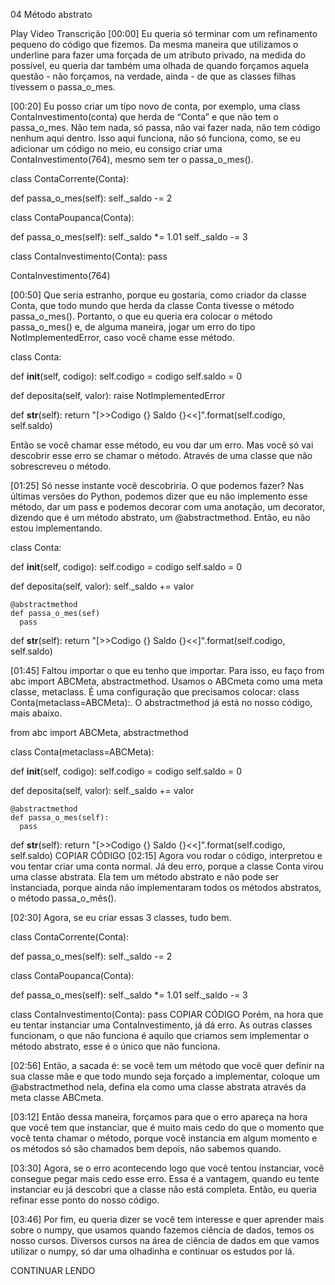 04
Método abstrato

Play Video
Transcrição
[00:00] Eu queria só terminar com um refinamento pequeno do código que fizemos. Da mesma maneira que utilizamos o underline para fazer uma forçada de um atributo privado, na medida do possível, eu queria dar também uma olhada de quando forçamos aquela questão - não forçamos, na verdade, ainda - de que as classes filhas tivessem o passa_o_mes.

[00:20] Eu posso criar um tipo novo de conta, por exemplo, uma class ContaInvestimento(conta) que herda de “Conta” e que não tem o passa_o_mes. Não tem nada, só passa, não vai fazer nada, não tem código nenhum aqui dentro. Isso aqui funciona, não só funciona, como, se eu adicionar um código no meio, eu consigo criar uma ContaInvestimento(764), mesmo sem ter o passa_o_mes().

class ContaCorrente(Conta):

  def passa_o_mes(self):
    self._saldo -= 2

class ContaPoupanca(Conta):

  def passa_o_mes(self):
    self._saldo *= 1.01
    self._saldo -= 3

class ContaInvestimento(Conta):
  pass

ContaInvestimento(764)

[00:50] Que seria estranho, porque eu gostaria, como criador da classe Conta, que todo mundo que herda da classe Conta tivesse o método passa_o_mes(). Portanto, o que eu queria era colocar o método passa_o_mes() e, de alguma maneira, jogar um erro do tipo NotImplementedError, caso você chame esse método.

class Conta:

  def __init__(self, codigo):
    self.codigo = codigo
    self.saldo = 0

  def deposita(self, valor):
      raise NotImplementedError 

  def __str__(self):
    return "[>>Codigo {} Saldo {}<<]".format(self.codigo, self.saldo)

Então se você chamar esse método, eu vou dar um erro. Mas você só vai descobrir esse erro se chamar o método. Através de uma classe que não sobrescreveu o método.

[01:25] Só nesse instante você descobriria. O que podemos fazer? Nas últimas versões do Python, podemos dizer que eu não implemento esse método, dar um pass e podemos decorar com uma anotação, um decorator, dizendo que é um método abstrato, um @abstractmethod. Então, eu não estou implementando.

class Conta:

  def __init__(self, codigo):
    self.codigo = codigo
    self.saldo = 0

  def deposita(self, valor):
      self._saldo += valor

    @abstractmethod
    def passa_o_mes(sef)
      pass

  def __str__(self):
    return "[>>Codigo {} Saldo {}<<]".format(self.codigo, self.saldo)

[01:45] Faltou importar o que eu tenho que importar. Para isso, eu faço from abc import ABCMeta, abstractmethod. Usamos o ABCmeta como uma meta classe, metaclass. É uma configuração que precisamos colocar: class Conta(metaclass=ABCMeta):. O abstractmethod já está no nosso código, mais abaixo.

from abc import ABCMeta, abstractmethod

class Conta(metaclass=ABCMeta):

  def __init__(self, codigo):
    self.codigo = codigo
    self.saldo = 0

  def deposita(self, valor):
      self._saldo += valor

    @abstractmethod
    def passa_o_mes(self):
      pass

  def __str__(self):
    return "[>>Codigo {} Saldo {}<<]".format(self.codigo, self.saldo)
COPIAR CÓDIGO
[02:15] Agora vou rodar o código, interpretou e vou tentar criar uma conta normal. Já deu erro, porque a classe Conta virou uma classe abstrata. Ela tem um método abstrato e não pode ser instanciada, porque ainda não implementaram todos os métodos abstratos, o método passa_o_mês().

[02:30] Agora, se eu criar essas 3 classes, tudo bem.

class ContaCorrente(Conta):

  def passa_o_mes(self):
    self._saldo -= 2

class ContaPoupanca(Conta):

  def passa_o_mes(self):
    self._saldo *= 1.01
    self._saldo -= 3

class ContaInvestimento(Conta):
  pass
COPIAR CÓDIGO
Porém, na hora que eu tentar instanciar uma ContaInvestimento, já dá erro. As outras classes funcionam, o que não funciona é aquilo que criamos sem implementar o método abstrato, esse é o único que não funciona.

[02:56] Então, a sacada é: se você tem um método que você quer definir na sua classe mãe e que todo mundo seja forçado a implementar, coloque um @abstractmethod nela, defina ela como uma classe abstrata através da meta classe ABCmeta.

[03:12] Então dessa maneira, forçamos para que o erro apareça na hora que você tem que instanciar, que é muito mais cedo do que o momento que você tenta chamar o método, porque você instancia em algum momento e os métodos só são chamados bem depois, não sabemos quando.

[03:30] Agora, se o erro acontecendo logo que você tentou instanciar, você consegue pegar mais cedo esse erro. Essa é a vantagem, quando eu tente instanciar eu já descobri que a classe não está completa. Então, eu queria refinar esse ponto do nosso código.

[03:46] Por fim, eu queria dizer se você tem interesse e quer aprender mais sobre o numpy, que usamos quando fazemos ciência de dados, temos os nosso cursos. Diversos cursos na área de ciência de dados em que vamos utilizar o numpy, só dar uma olhadinha e continuar os estudos por lá.

CONTINUAR LENDO
